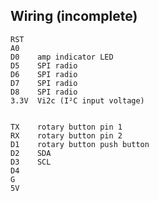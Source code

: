 ## Wiring (incomplete)

    RST   
    A0    
    D0    amp indicator LED
    D5    SPI radio
    D6    SPI radio
    D7    SPI radio
    D8    SPI radio
    3.3V  Vi2c (I²C input voltage)
    
    
    TX    rotary button pin 1
    RX    rotary button pin 2
    D1    rotary button push button
    D2    SDA
    D3    SCL
    D4    
    G     
    5V    
